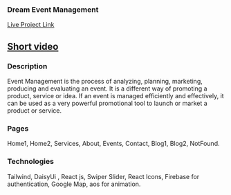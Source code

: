 ### Dream Event Management
[Live Project Link](https://glistening-sawine-b56580.netlify.app/)

## [Short video](https://drive.google.com/file/d/1Nnpi2lcxrCMQAITkaasy7ZcTCMCt1hwU/view?usp=sharing)


### Description

Event Management is the process of analyzing, planning, marketing, producing and evaluating an event. It is a different way of promoting a product, service or idea. If an event is managed efficiently and effectively, it can be used as a very powerful promotional tool to launch or market a product or service.

### Pages
Home1, Home2, Services, About, Events, Contact, Blog1, Blog2, NotFound.

### Technologies

Tailwind, DaisyUi , React js, Swiper Slider, React Icons, Firebase for authentication, Google Map, aos for animation.

